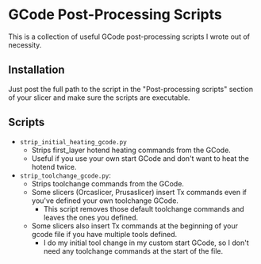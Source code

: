 # GCode Post-Processing Scripts

This is a collection of useful GCode post-processing scripts I wrote out of necessity.

## Installation
Just post the full path to the script in the "Post-processing scripts" section of your slicer and make sure the scripts are executable.

## Scripts
- `strip_initial_heating_gcode.py`
  - Strips first_layer hotend heating commands from the GCode. 
  - Useful if you use your own start GCode and don't want to heat the hotend twice.
- `strip_toolchange_gcode.py`: 
  - Strips toolchange commands from the GCode. 
  - Some slicers (Orcaslicer, Prusaslicer) insert Tx commands even if you've defined your own toolchange GCode.
    - This script removes those default toolchange commands and leaves the ones you defined.
  - Some slicers also insert Tx commands at the beginning of your gcode file if you have multiple tools defined.
    - I do my initial tool change in my custom start GCode, so I don't need any toolchange commands at the start of the file.
